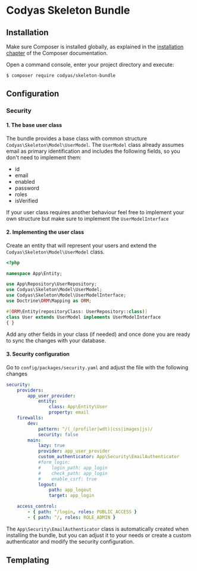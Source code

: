 # Codyas Skeleton Bundle

## Installation

Make sure Composer is installed globally, as explained in the
[installation chapter](https://getcomposer.org/doc/00-intro.md)
of the Composer documentation.

Open a command console, enter your project directory and execute:

```console
$ composer require codyas/skeleton-bundle
```

## Configuration

### Security

#### 1. The base user class
The bundle provides a base class with common structure `Codyas\Skeleton\Model\UserModel`. The `UserModel` class 
already assumes email as primary identification and includes the following fields, so you don't need to implement them:
- id
- email
- enabled
- password
- roles
- isVerified

If your user class requires another behaviour feel free to implement your own structure but make sure to implement the
`UserModelInterface`

#### 2. Implementing the user class
Create an entity that will represent your users and extend the `Codyas\Skeleton\Model\UserModel` class.

```php
<?php

namespace App\Entity;

use App\Repository\UserRepository;
use Codyas\Skeleton\Model\UserModel;
use Codyas\Skeleton\Model\UserModelInterface;
use Doctrine\ORM\Mapping as ORM;

#[ORM\Entity(repositoryClass: UserRepository::class)]
class User extends UserModel implements UserModelInterface
{ }
```

Add any other fields in your class (if needed) and once done you are ready to sync the changes with your database.

#### 3. Security configuration
Go to `config/packages/security.yaml` and adjust the file with the following changes
```yaml
security:
    providers:
        app_user_provider:
            entity:
                class: App\Entity\User
                property: email
    firewalls:
        dev:
            pattern: ^/(_(profiler|wdt)|css|images|js)/
            security: false
        main:
            lazy: true
            provider: app_user_provider
            custom_authenticator: App\Security\EmailAuthenticator
            #form_login:
            #    login_path: app_login
            #    check_path: app_login
            #    enable_csrf: true
            logout:
                path: app_logout
                target: app_login

    access_control:
        - { path: ^/login, roles: PUBLIC_ACCESS } 
        - { path: ^/, roles: ROLE_ADMIN }
```
The `App\Security\EmailAuthenticator` class is automatically created when installing the bundle, but you can adjust it
to your needs or create a custom authenticator and modify the security configuration.

## Templating